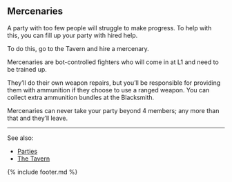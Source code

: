 ## Mercenaries
A party with too few people will struggle to make progress. To help with this, you can fill up your party with hired help. 

To do this, go to the Tavern and hire a mercenary.

Mercenaries are bot-controlled fighters who will come in at L1 and need to be trained up. 

They’ll do their own weapon repairs, but you’ll be responsible for providing them with ammunition if they choose to use a ranged weapon. You can collect extra ammunition bundles at the Blacksmith.

Mercenaries can never take your party beyond 4 members; any more than that and they’ll leave.

---

See also:
 - [Parties](parties.md)
 - [The Tavern](locations/tavern/index.md)

{% include footer.md %}
